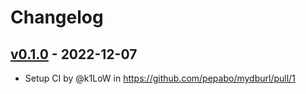 # Changelog

## [v0.1.0](https://github.com/pepabo/mydburl/commits/v0.1.0) - 2022-12-07
- Setup CI by @k1LoW in https://github.com/pepabo/mydburl/pull/1
